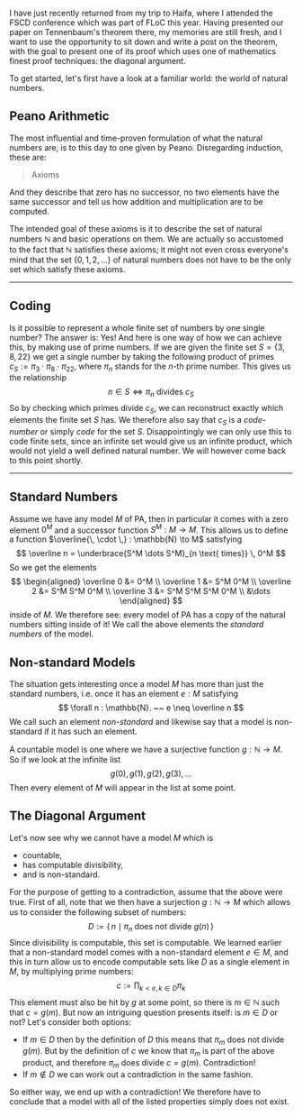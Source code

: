 
I have just recently returned from my trip to Haifa, where I attended the FSCD conference which was part of FLoC this year.
Having presented our paper on Tennenbaum's theorem there, my memories are still fresh, and I want to use the opportunity to sit down and write a post on the theorem, with the goal to present one of its proof which uses one of mathematics finest proof techniques: the diagonal argument.

To get started, let's first have a look at a familiar world: the world of natural numbers.

## Peano Arithmetic

The most influential and time-proven formulation of what the natural numbers are, is to this day to one given by Peano.
Disregarding induction, these are:

> Axioms

And they describe that zero has no successor, no two elements have the same successor and tell us how addition and multiplication are to be computed.

The intended goal of these axioms is it to describe the set of natural numbers $\mathbb{N}$ and basic operations on them.
We are actually so accustomed to the fact that $\mathbb{N}$ satisfies these axioms; it might not even cross everyone's mind that the set $\{0, 1, 2, \dots \}$ of natural numbers does not have to be the only set which satisfy these axioms.

---

## Coding

Is it possible to represent a whole finite set of numbers by one single number? 
The answer is: Yes!
And here is one way of how we can achieve this, by making use of prime numbers.
If we are given the finite set $S = \{ 3,8,22\}$ we get a single number by taking the following product of primes $c_S := \pi_3 \cdot \pi_8 \cdot \pi_{22}$, where $\pi_n$ stands for the $n$-th prime number.
This gives us the relationship
$$
 n \in S \iff \pi_n \text{ divides } c_S
$$
So by checking which primes divide $c_S$, we can reconstruct exactly which elements the finite set $S$ has. 
We therefore also say that $c_S$ is a *code-number* or simply *code* for the set $S$.
Disappointingly we can only use this to code finite sets, since an infinite set would give us an infinite product, which would not yield a well defined natural number.
We will however come back to this point shortly.

----

## Standard Numbers

Assume we have any model $M$ of PA, then in particular it comes with a zero element $0^M$ and a successor function $S^M : M \to M$. This allows us to define a function $\overline{\, \cdot \,} : \mathbb{N} \to M$ satisfying
$$
  \overline n = \underbrace{S^M \dots S^M}_{n \text{ times}} \, 0^M
$$
So we get the elements
$$
\begin{aligned}
  \overline 0 &= 0^M \\ 
  \overline 1 &= S^M 0^M \\ 
  \overline 2 &= S^M S^M 0^M \\ 
  \overline 3 &= S^M S^M S^M 0^M \\ 
  &\dots
\end{aligned}
$$
inside of $M$. We therefore see: every model of PA has a copy of the natural numbers sitting inside of it! 
We call the above elements the *standard numbers* of the model.


## Non-standard Models
The situation gets interesting once a model $M$ has more than just the standard numbers, i.e. once it has an element $e : M$ satisfying
$$
  \forall n : \mathbb{N}. ~~ e \neq \overline n
$$
We call such an element *non-standard* and likewise say that a model is non-standard if it has such an element.


A countable model is one where we have a surjective function $g : \mathbb{N} \to M$. So if we look at the infinite list
$$
  g(0), g(1), g(2), g(3), \dots
$$
Then every element of $M$ will appear in the list at some point.


## The Diagonal Argument

Let's now see why we cannot have a model $M$ which is

- countable,
- has computable divisibility,
- and is non-standard.

For the purpose of getting to a contradiction, assume that the above were true.
First of all, note that we then have a surjection $g : \mathbb{N} \to M$ which allows us to consider the following subset of numbers:
$$
  D := \{ \, n \mid \pi_n \text{ does not divide } g(n) \, \}
$$
Since divisibility is computable, this set is computable.
We learned earlier that a non-standard model comes with a non-standard element $e \in M$, and this in turn allow us to encode computable sets like $D$ as a single element in $M$, by multiplying prime numbers: 
$$
  c := \prod_{k < e, \, k \in D} \pi_k
$$
This element must also be hit by $g$ at some point, so there is $m \in \mathbb{N}$ such that $c = g(m)$.
But now an intriguing question presents itself: is $m \in D$ or not? Let's consider both options:

- If $m \in D$ then by the definition of $D$ this means that $\pi_m$ does not divide $g(m)$. 
But by the definition of $c$ we know that $\pi_m$ is part of the above product, and therefore $\pi_m$ does divide $c = g(m)$. Contradiction!
- If $m \not\in D$ we can work out a contradiction in the same fashion.

So either way, we end up with a contradiction!
We therefore have to conclude that a model with all of the listed properties simply does not exist.
